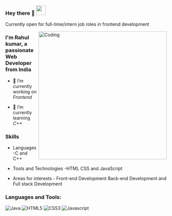 <!-- <img src="https://raw.githubusercontent.com/halfrost/halfrost/master/icons/header_.png" alt="Rahul Kumar - Web Developer">

 -->

### Hey there 👋 <img src="https://raw.githubusercontent.com/aemmadi/aemmadi/master/wave.gif" width="30px">



Currently open for full-time/intern job roles in frontend development



<img align="right" alt="Coding" width="400" src="https://www.lambdatest.com/resources/images/news24.gif">

<h3>I'm Rahul kumar, a passionate Web Developer from India</h3>


- 🔭 I’m currently working on *Frontend*

- 🌱 I’m currently learning *C++*


### Skills

- Languages -C and C++

- Tools and Technologies -HTML CSS and JavaScript

- Areas for interests - Front-end Development Back-end Development and Full stack Development

<h3 align="left">Languages and Tools:</h3>

<p>

 <img alt="Java" src="https://img.shields.io/badge/C++-%23ED8B00.svg?style=for-the-badge&logo=&logoColor=white"/>

 <img alt="HTML5" src="https://img.shields.io/badge/html5-%23E34F26.svg?style=for-the-badge&logo=html5&logoColor=white" />

 <img alt="CSS3" src="https://img.shields.io/badge/css3-%231572B6.svg?style=for-the-badge&logo=css3&logoColor=white" />

 <img alt="Javascript" src="https://img.shields.io/badge/javascript-%23323330.svg?style=for-the-badge&logo=javascript&logoColor=%23F7DF1E"/>

</p>
